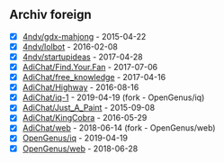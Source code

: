 ## Archiv foreign

- [x] [4ndv/gdx-mahjong](https://github.com/4ndv/gdx-mahjong) - 2015-04-22
- [x] [4ndv/lolbot](https://github.com/4ndv/lolbot) - 2016-02-08
- [x] [4ndv/startupideas](https://github.com/4ndv/startupideas) - 2017-04-28
- [x] [AdiChat/Find.Your.Fan](https://github.com/AdiChat/Find.Your.Fan) - 2017-07-06
- [x] [AdiChat/free_knowledge](https://github.com/AdiChat/free_knowledge) - 2017-04-16
- [x] [AdiChat/Highway](https://github.com/AdiChat/Highway) - 2016-08-16
- [x] [AdiChat/iq-1](https://github.com/AdiChat/iq-1) - 2019-04-19 (fork - OpenGenus/iq)
- [x] [AdiChat/Just_A_Paint](https://github.com/AdiChat/Just_A_Paint) - 2015-09-08
- [x] [AdiChat/KingCobra](https://github.com/AdiChat/KingCobra) - 2016-05-29
- [x] [AdiChat/web](https://github.com/AdiChat/web) - 2018-06-14 (fork - OpenGenus/web)
- [x] [OpenGenus/iq](https://github.com/OpenGenus/iq) - 2019-04-19
- [x] [OpenGenus/web](https://github.com/OpenGenus/web) - 2018-06-28

